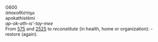 G600  
ἀποκαθίστημι  
apokathistēmi  
*ap-ok-ath-is‘-tay-mee*  
From [575](g0575) and [2525](g2525) to *reconstitute* (in health, home
or organization): - restore (again).  
